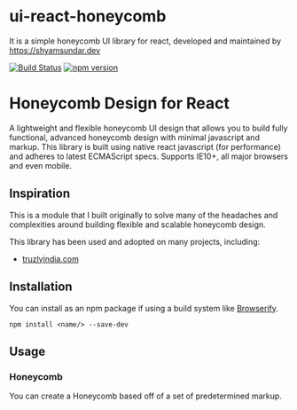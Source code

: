 # ui-react-honeycomb
It is a simple honeycomb UI library for react, developed and maintained by https://shyamsundar.dev

[![Build Status](https://travis-ci.org/mkay581/carousel-js.svg?branch=master)](https://travis-ci.org/mkay581/carousel-js)
[![npm version](https://badge.fury.io/js/carousel-js.svg)](https://badge.fury.io/js/carousel-js)

# Honeycomb Design for React

A lightweight and flexible honeycomb UI design that allows you to build fully functional, advanced honeycomb design with minimal javascript and markup.
This library is built using native react javascript (for performance) and adheres to latest ECMAScript specs.
Supports IE10+, all major browsers and even mobile.

## Inspiration

This is a module that I built originally to solve many of the headaches and complexities around building flexible
and scalable honeycomb design.

This library has been used and adopted on many projects, including:

* [truzlyindia.com](http://www.truzlyindia.com)


## Installation

You can install as an npm package if using a build system like [Browserify](http://browserify.org/). 

```
npm install <name/> --save-dev
```

## Usage

### Honeycomb

You can create a Honeycomb based off of a set of predetermined markup. 

